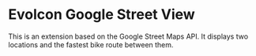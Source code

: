 # Evolcon Google Street View

This is an extension based on the Google Street Maps API. It displays two locations and the fastest bike route between them.
